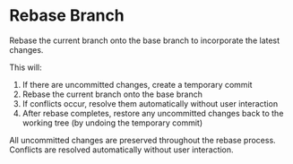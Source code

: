 # Rebase Branch

Rebase the current branch onto the base branch to incorporate the latest changes.

This will:
1. If there are uncommitted changes, create a temporary commit
2. Rebase the current branch onto the base branch
3. If conflicts occur, resolve them automatically without user interaction
4. After rebase completes, restore any uncommitted changes back to the working tree (by undoing the temporary commit)

All uncommitted changes are preserved throughout the rebase process. Conflicts are resolved automatically without user interaction.
